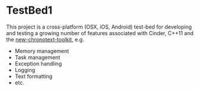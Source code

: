 TestBed1
========

This project is a cross-platform (OSX, iOS, Android) test-bed for developing and testing a growing number of features associated with Cinder, C++11 and the [new-chronotext-toolkit](https://github.com/arielm/new-chronotext-toolkit), e.g.

- Memory management
- Task management
- Exception handling
- Logging
- Text formatting
- etc.
